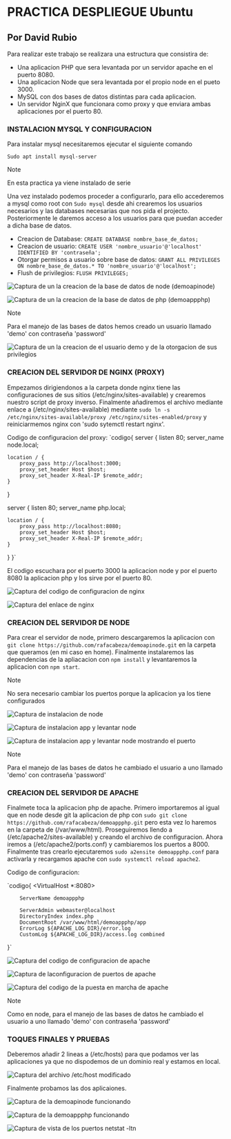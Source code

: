 # PRACTICA DESPLIEGUE Ubuntu
## Por David Rubio 

Para realizar este trabajo se realizara una estructura que consistira de:

* Una aplicacion PHP que sera levantada por un servidor apache en el puerto 8080.
* Una aplicacion Node que sera levantada por el propio node en el pueto 3000.
* MySQL con dos bases de datos distintas para cada aplicacion.
* Un servidor NginX que funcionara como proxy y que enviara ambas aplicaciones por el puerto 80.

### INSTALACION MYSQL Y CONFIGURACION

Para instalar mysql necesitaremos ejecutar el siguiente comando 

`Sudo apt install mysql-server`

> [!NOTE]  
> En esta practica ya viene instalado de serie

Una vez instalado podemos proceder a configurarlo, para ello accederemos a mysql como root con `Sudo mysql` desde ahi crearemos los usuarios necesarios y las databases necesarias que nos pida el projecto. Posteriormente le daremos acceso a los usuarios para que puedan acceder a dicha base de datos.

* Creacion de Database: `CREATE DATABASE nombre_base_de_datos;`
* Creacion de usuario: `CREATE USER 'nombre_usuario'@'localhost' IDENTIFIED BY 'contraseña';`
* Otorgar permisos a usuario sobre base de datos: `GRANT ALL PRIVILEGES ON nombre_base_de_datos.* TO 'nombre_usuario'@'localhost';`
* Flush de privilegios: `FLUSH PRIVILEGES;`

![Captura de un la creacion de la base de datos de node (demoapinode)](assets/Captura_SQL_01.png)

![Captura de un la creacion de la base de datos de php (demoappphp)](assets/Captura_SQL_02.png)

> [!NOTE]  
> Para el manejo de las bases de datos hemos creado un usuario llamado 'demo' con contraseña 'password'

![Captura de un la creacion de el usuario demo y de la otorgacion de sus privilegios](assets/Captura_SQL_03.png)

### CREACION DEL SERVIDOR DE NGINX (PROXY)

Empezamos dirigiendonos a la carpeta donde nginx tiene las configuraciones de sus sitios (/etc/nginx/sites-available) y crearemos nuestro script de proxy inverso. Finalmente añadiremos el archivo mediante enlace a (/etc/nginx/sites-available) mediante `sudo ln -s /etc/nginx/sites-available/proxy /etc/nginx/sites-enabled/proxy` y reiniciarmemos nginx con 'sudo sytemctl restart nginx'.

Codigo de configuracion del proxy:
`codigo{
server {
    listen 80;
    server_name node.local;

    location / {
        proxy_pass http://localhost:3000;
        proxy_set_header Host $host;
        proxy_set_header X-Real-IP $remote_addr;
    }
}

server {
    listen 80;
    server_name php.local;

    location / {
        proxy_pass http://localhost:8080;
        proxy_set_header Host $host;
        proxy_set_header X-Real-IP $remote_addr;
    }
}
}`

El codigo escuchara por el puerto 3000 la aplicacion node y por el puerto 8080 la aplicacion php y los sirve por el puerto 80.

![Captura del codigo de configuracion de nginx](assets/Captura_NginX_01.png)

![Captura del enlace de nginx](assets/Captura_NginX_02.png)

### CREACION DEL SERVIDOR DE NODE

Para crear el servidor de node, primero descargaremos la aplicacion con `git clone https://github.com/rafacabeza/demoapinode.git` en la carpeta que queramos (en mi caso en home). Finalmente instalaremos las dependencias de la apliacacion con `npm install` y levantaremos la aplicacion con `npm start`.  

> [!NOTE]  
> No sera necesario cambiar los puertos porque la aplicacion ya los tiene configurados

![Captura de instalacion de node](assets/Captura_Node_01.png)

![Captura de instalacion app y levantar node](assets/Captura_Node_02.png)

![Captura de instalacion app y levantar node mostrando el puerto](assets/Captura_Node_03.png)

> [!NOTE]  
> Para el manejo de las bases de datos he cambiado el usuario a uno llamado 'demo' con contraseña 'password'

### CREACION DEL SERVIDOR DE APACHE

Finalmete toca la aplicacion php de apache. Primero importaremos al igual que en node desde git la aplicacion de php con `sudo git clone https://github.com/rafacabeza/demoappphp.git` pero esta vez lo haremos en la carpeta de (/var/www/html). Proseguiremos llendo a (/etc/apache2/sites-available) y creando el archivo de configuracion. Ahora iremos a (/etc/apache2/ports.conf) y cambiaremos los puertos a 8000. Finalmente tras crearlo ejecutaremos `sudo a2ensite demoappphp.conf` para activarla y recargamos apache con `sudo systemctl reload apache2`.

Codigo de configuracion:

`codigo{
<VirtualHost *:8080>

        ServerName demoappphp

        ServerAdmin webmaster@localhost
        DirectoryIndex index.php
        DocumentRoot /var/www/html/demoappphp/app
        ErrorLog ${APACHE_LOG_DIR}/error.log
        CustomLog ${APACHE_LOG_DIR}/access.log combined
</VirtualHost>
}`


![Captura del codigo de configuracion de apache](assets/Captura_Apache_01.png)

![Captura de laconfiguracion de puertos de apache](assets/Captura_Apache_02.png)

![Captura del codigo de la puesta en marcha de apache](assets/Captura_Apache_03.png)

> [!NOTE]  
> Como en node, para el manejo de las bases de datos he cambiado el usuario a uno llamado 'demo' con contraseña 'password'

### TOQUES FINALES Y PRUEBAS

Deberemos añadir 2 lineas a (/etc/hosts) para que podamos ver las aplicaciones ya que no dispodemos de un dominio real y estamos en local.

![Captura del archivo /etc/host modificado](assets/Captura_final_01.png)

Finalmente probamos las dos aplicaiones.

![Captura de la demoapinode funcionando](assets/Captura_final_02.png)

![Captura de la demoappphp funcionando](assets/Captura_final_03.png)

![Captura de vista de los puertos netstat -ltn](assets/Captura_final_04.png)

